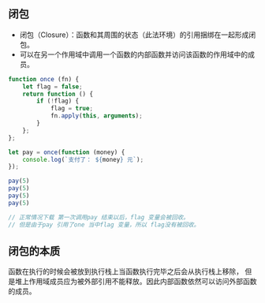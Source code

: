 ## 闭包

* 闭包（Closure）：函数和其周围的状态（此法环境）的引用捆绑在一起形成闭包。
* 可以在另一个作用域中调用一个函数的内部函数并访问该函数的作用域中的成员。

```js
function once (fn) {
    let flag = false;
    return function () {
        if (!flag) {
            flag = true;
            fn.apply(this, arguments);
        }
    };
};

let pay = once(function (money) {
    console.log(`支付了： ${money} 元`);
});

pay(5)
pay(5)
pay(5)
pay(5)

// 正常情况下载 第一次调用pay 结束以后，flag 变量会被回收。
// 但是由于pay 引用了one 当中flag 变量，所以 flag没有被回收。

```

## 闭包的本质

函数在执行的时候会被放到执行栈上当函数执行完毕之后会从执行栈上移除， 但是堆上作用域成员应为被外部引用不能释放。因此内部函数依然可以访问外部函数的成员。



